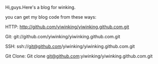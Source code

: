 Hi,guys.Here's a blog for winking.

you can get my blog code from these ways:

HTTP:   http://github.com/yiwinking/yiwinking.github.com.git

Git:    git://github.com/yiwinking/yiwinking.github.com.git

SSH:    ssh://git@github.com/yiwinking/yiwinking.github.com.git

Git Clone:   Git clone git@github.com:yiwinking/yiwinking.github.com.git


